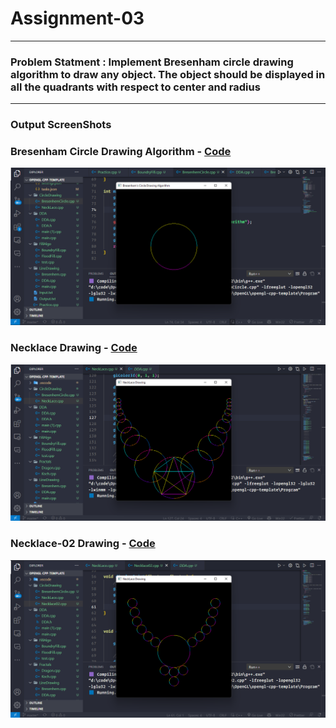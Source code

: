 # Assignment-03

<hr>

### Problem Statment : Implement Bresenham circle drawing algorithm to draw any object. The object should be displayed in all the quadrants with respect to center and radius

<hr>

### Output ScreenShots

### Bresenham Circle Drawing Algorithm - [Code](BresenhamCircle.cpp)

<img src="circle.png" alt="circle"></img>

### Necklace Drawing - [Code](Necklace.cpp)

<img src="necklace.png" alt="necklace"></img>

### Necklace-02 Drawing - [Code](Necklace02.cpp)

<img src="necklace02.png" alt="necklace"></img>
